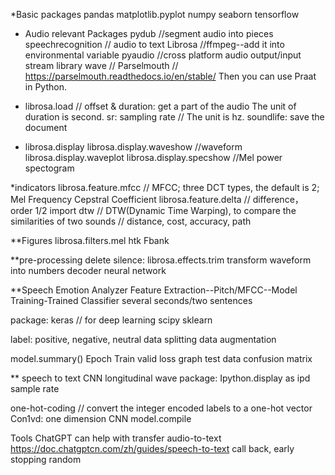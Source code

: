 *Basic packages 
pandas
matplotlib.pyplot
numpy 
seaborn
tensorflow


* Audio relevant Packages
pydub  //segment audio into pieces
speechrecognition // audio to text 
Librosa  //ffmpeg--add it into environmental variable
pyaudio  //cross platform audio output/input stream library
wave //
Parselmouth // https://parselmouth.readthedocs.io/en/stable/   Then you can use Praat in Python. 

* librosa.load // 
offset & duration: get a part of the audio 
The unit of duration is second.
sr: sampling rate // The unit is hz. 
soundlife: save the document 

* librosa.display
librosa.display.waveshow //waveform
librosa.display.waveplot 
librosa.display.specshow //Mel power spectogram


 *indicators 
 librosa.feature.mfcc  // MFCC; three DCT types, the default is 2; Mel Frequency Cepstral Coefficient
 librosa.feature.delta // difference， order 1/2
 import dtw // DTW(Dynamic Time Warping), to compare the similarities of two sounds // distance, cost, accuracy, path 
 
**Figures 
librosa.filters.mel
htk
Fbank


**pre-processing 
delete silence: librosa.effects.trim
transform waveform into numbers 
decoder
neural network 

**Speech Emotion Analyzer
Feature Extraction--Pitch/MFCC--Model Training-Trained Classifier
several seconds/two sentences

package: keras // for deep learning 
scipy
sklearn

label: positive, negative, neutral 
data splitting 
data augmentation

model.summary()
Epoch
Train valid loss graph 
test data 
confusion matrix 

** speech to text 
CNN
longitudinal wave
package: Ipython.display as ipd
sample rate 

one-hot-coding // convert the integer encoded labels to a one-hot vector
Con1vd: one dimension CNN
model.compile 



Tools 
ChatGPT can help with transfer audio-to-text
https://doc.chatgptcn.com/zh/guides/speech-to-text
call back, early stopping 
random 
